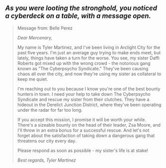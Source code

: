 *As you were looting the stronghold, you noticed a cyberdeck on a table, with a message open.*
---
> Message from: Belle Perez
>
> *Dear Mercenary,*
>
> My name is Tyler Martinez, and I've been living in Arclight City for the past five years. I'm just an average guy trying to make ends meet, but lately, things have taken a turn for the worse. You see, my sister Daffi Roberts got mixed up with the wrong crowd - the notorious gang known as "The Cyberpsycho Syndicate." They've been causing chaos all over the city, and now they're using my sister as collateral to keep me quiet.
>
> I'm reaching out to you because I know you're one of the best bounty hunters in town. I need your help to take down The Cyberpsycho Syndicate and rescue my sister from their clutches. They have a hideout in the Derelict Junction District, where they've been operating under the radar for far too long.
>
> If you accept this mission, I promise it will be worth your while. There's a sizeable bounty on the head of their leader, Zsa Moore, and I'll throw in an extra bonus for a successful rescue. And let's not forget about the satisfaction of taking down a dangerous gang that threatens our city every day.
>
> Please respond as soon as possible - my sister's life is at stake!
>
> *Best regards,*
> *Tyler Martinez*